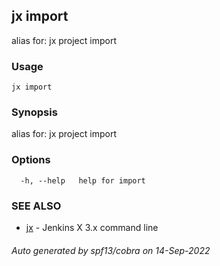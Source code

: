 ## jx import

alias for: jx project import

### Usage

```
jx import
```

### Synopsis

alias for: jx project import

### Options

```
  -h, --help   help for import
```

### SEE ALSO

* [jx](jx.md)	 - Jenkins X 3.x command line

###### Auto generated by spf13/cobra on 14-Sep-2022
